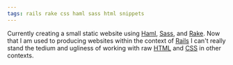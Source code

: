 ```yaml
---
tags: rails rake css haml sass html snippets
---
```


Currently creating a small static website using [Haml](/wiki/Haml), [Sass](/wiki/Sass), and [Rake](/wiki/Rake). Now that I am used to producing websites within the context of [Rails](/wiki/Rails) I can't really stand the tedium and ugliness of working with raw [HTML](/wiki/HTML) and [CSS](/wiki/CSS) in other contexts.
